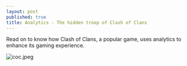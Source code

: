 ```yaml
---
layout: post
published: true
title: Analytics - The hidden troop of Clash of Clans
---
```

Read on to know how Clash of Clans, a popular game, uses analytics to enhance its gaming experience.

![coc.jpeg]({{site.baseurl}}/img/coc.jpeg)

